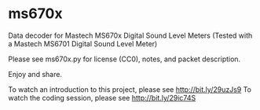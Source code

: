 # ms670x
Data decoder for Mastech MS670x Digital Sound Level Meters
(Tested with a Mastech MS6701 Digital Sound Level Meter)

Please see ms670x.py for license (CC0), notes, and packet description.

Enjoy and share.

To watch an introduction to this project, please see http://bit.ly/29uzJs9
To watch the coding session, please see http://bit.ly/29ic74S
